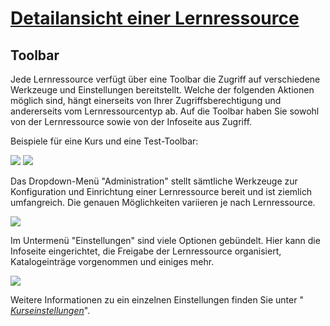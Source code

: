 #  [Detailansicht einer Lernressource](Detailansicht+einer+Lernressource.html)

## Toolbar

Jede Lernressource verfügt über eine Toolbar die Zugriff auf verschiedene
Werkzeuge und Einstellungen bereitstellt. Welche der folgenden Aktionen
möglich sind, hängt einerseits von Ihrer Zugriffsberechtigung und andererseits
vom Lernressourcentyp ab. Auf die Toolbar haben Sie sowohl von der
Lernressource sowie von der Infoseite aus Zugriff.

Beispiele für eine Kurs und eine Test-Toolbar:

![](../../download/attachments/590041/toolbar_13.png)
![](../../download/attachments/590041/toolbar_13_test.png)

Das Dropdown-Menü "Administration" stellt sämtliche Werkzeuge zur
Konfiguration und Einrichtung einer Lernressource bereit und ist ziemlich
umfangreich. Die genauen Möglichkeiten variieren je nach Lernressource.

![](../../download/attachments/590041/Kurs_Administration_15.png)

Im Untermenü "Einstellungen" sind viele Optionen gebündelt. Hier kann die
Infoseite eingerichtet, die Freigabe der Lernressource organisiert,
Katalogeinträge vorgenommen und einiges mehr.

![](../../download/attachments/590041/Einstellungen161.png)

Weitere Informationen zu ein einzelnen Einstellungen finden Sie unter "[
_Kurseinstellungen_](Kurseinstellungen.html)".

 